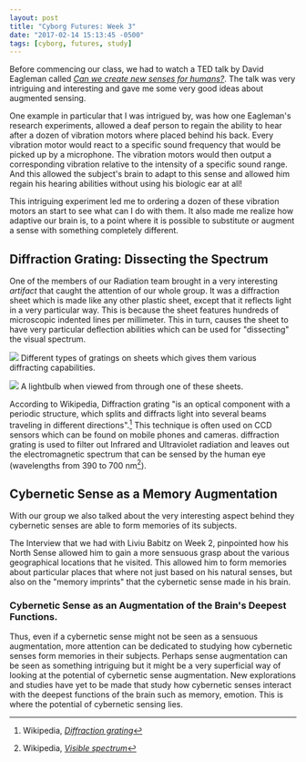 ```yaml
---
layout: post
title: "Cyborg Futures: Week 3"
date: "2017-02-14 15:13:45 -0500"
tags: [cyborg, futures, study]
---
```


Before commencing our class, we had to watch a TED talk by David Eagleman called [*Can we create new senses for humans?*](https://www.ted.com/talks/david_eagleman_can_we_create_new_senses_for_humans). The talk was very intriguing and interesting and gave me some very good ideas about augmented sensing.

One example in particular that I was intrigued by, was how one Eagleman's research experiments, allowed a deaf person to regain the ability to hear after a dozen of vibration motors where placed behind his back. Every vibration motor would react to a specific sound frequency that would be picked up by a microphone. The vibration motors would then output a corresponding vibration relative to the intensity of a specific sound range. And this allowed the subject's brain to adapt to this sense and allowed him regain his hearing abilities without using his biologic ear at all!

This intriguing experiment led me to ordering a dozen of these vibration motors an start to see what can I do with them. It also made me realize how adaptive our brain is, to a point where it is possible to substitute or augment a sense with something completely different.

## Diffraction Grating: Dissecting the Spectrum

One of the members of our Radiation team brought in a very interesting *artifact* that caught the attention of our whole group. It was a diffraction sheet which is made like any other plastic sheet, except that it reflects light in a very particular way. This is because the sheet features hundreds of microscopic indented lines per millimeter. This in turn, causes the sheet to have very particular deflection abilities which can be used for "dissecting" the visual spectrum.

![](http://www.patonhawksley.co.uk/images/demonstrationslide.jpg) Different types of gratings on sheets which gives them various diffracting capabilities.

![](http://onebeamoflight.com/images/made/chrootimages/uploads/entries/incandescant_600_450_95.jpg) A lightbulb when viewed from through one of these sheets.

According to Wikipedia, Diffraction grating "is an optical component with a periodic structure, which splits and diffracts light into several beams traveling in different directions".[^a459300a] This technique is often used on CCD sensors which can be found on mobile phones and cameras. diffraction grating is used to filter out Infrared and Ultraviolet radiation and leaves out the electromagnetic spectrum that can be sensed by the human eye (wavelengths from 390 to 700 nm[^85f02486]).

## Cybernetic Sense as a Memory Augmentation

With our group we also talked about the very interesting aspect behind they cybernetic senses are able to form memories of its subjects.

The Interview that we had with Liviu Babitz on Week 2, pinpointed how his North Sense allowed him to gain a more sensuous grasp about the various geographical locations that he visited. This allowed him to form memories about particular places that where not just based on his natural senses, but also on the "memory imprints" that the cybernetic sense made in his brain.

### Cybernetic Sense as an Augmentation of the Brain's Deepest Functions.  

Thus, even if a cybernetic sense might not be seen as a sensuous augmentation, more attention can be dedicated to studying how cybernetic senses form memories in their subjects. Perhaps sense augmentation can be seen as something intriguing but it might be a very superficial way of looking at the potential of cybernetic sense augmentation. New explorations and studies have yet to be made that study how cybernetic senses interact with the deepest functions of the brain such as memory, emotion. This is where the potential of cybernetic sensing lies.

[^a459300a]: Wikipedia, [*Diffraction grating*](https://en.wikipedia.org/w/index.php?title=Diffraction_grating&oldid=763614901)
[^85f02486]: Wikipedia, [*Visible spectrum*](https://en.wikipedia.org/wiki/Visible_spectrum)
